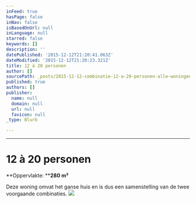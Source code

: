 ```yaml
---
inFeed: true
hasPage: false
inNav: false
isBasedOnUrl: null
inLanguage: null
starred: false
keywords: []
description: ''
datePublished: '2015-12-12T21:20:41.063Z'
dateModified: '2015-12-12T21:20:23.321Z'
title: 12 à 20 personen
author: []
sourcePath: _posts/2015-12-12-combinatie-12-a-20-personen-alle-woningen.md
published: true
authors: []
publisher:
  name: null
  domain: null
  url: null
  favicon: null
_type: Blurb

---
```

****

# 12 à 20 personen

**Oppervlakte: ****280 m²**

Deze woning omvat het ganse huis en is dus een samenstelling van de twee voorgaande combinaties. ![](https://the-grid-user-content.s3-us-west-2.amazonaws.com/247bbe06-58da-4739-809c-0deb894ff795.jpg)